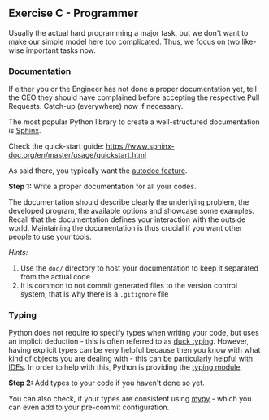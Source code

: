 ## Exercise C - Programmer

Usually the actual hard programming a major task, but we don't want to make our simple model here too complicated.
Thus, we focus on two like-wise important tasks now.

### Documentation

If either you or the Engineer has not done a proper documentation yet, tell the CEO they should have complained before accepting
the respective Pull Requests. Catch-up (everywhere) now if necessary.

The most popular Python library to create a well-structured documentation is [Sphinx](https://www.sphinx-doc.org/en/master/).

Check the quick-start guide: https://www.sphinx-doc.org/en/master/usage/quickstart.html

As said there, you typically want the [autodoc feature](https://www.sphinx-doc.org/en/master/usage/quickstart.html#autodoc).

**Step 1:** Write a proper documentation for all your codes.

The documentation should describe clearly the underlying problem, the developed program,
the available options and showcase some examples.
Recall that the documentation defines your interaction with the outside world.
Maintaining the documentation is thus crucial if you want other people to use your tools.

_Hints:_ 
1. Use the `doc/` directory to host your documentation to keep it separated from the actual code
1. It is common to not commit generated files to the version control system, that is why there is a `.gitignore` file

### Typing

Python does not require to specify types when writing your code, but uses an implicit deduction - this
is often referred to as [duck typing](https://en.wikipedia.org/wiki/Duck_typing).
However, having explicit types can be very helpful because then you know with what kind of objects you are
dealing with - this can be particularly helpful with [IDEs](https://en.wikipedia.org/wiki/Integrated_development_environment).
In order to help with this, Python is providing the [typing module](https://docs.python.org/3/library/typing.html).

**Step 2:** Add types to your code if you haven't done so yet.

You can also check, if your types are consistent using [mypy](https://mypy.readthedocs.io/en/stable/index.html) - which
you can even add to your pre-commit configuration.
